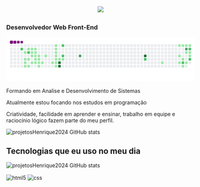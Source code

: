 <h1 align="center">
    <img src="https://readme-typing-svg.herokuapp.com/?font=Righteous&size=35&center=true&vCenter=true&width=500&height=70&duration=4000&lines=Olá!+👋;+projetosHenrique2024!;" />
</h1>
<h3>Desenvolvedor Web Front-End </h3>

![snake gif](https://github.com/juninho15830/juninho15830/blob/output/github-contribution-grid-snake.gif)

<p> Formando em Analise e Desenvolvimento de Sistemas</p>

<p>Atualmente estou focando nos estudos em programação</p>

<p>Criatividade, facilidade em aprender e ensinar, trabalho em equipe e raciocínio lógico fazem parte do meu perfil.</p>

![projetosHenrique2024 GitHub stats](https://github-readme-stats.vercel.app/api?username=projetosHenrique2024&show_icons=true&theme=dracula&count_private=true)

## Tecnologias que eu uso no meu dia

![projetosHenrique2024 GitHub stats](https://github-readme-stats.vercel.app/api/top-langs/?username=projetosHenrique2024&hide=HTML&langs_count=8&layout=compact&theme=react&border_radius=10&size_weight=0.5&count_weight=0.5&exclude_repo=github-readme-stats)

<div style="display: inline_block">
  <img align="center" alt="html5" src="https://img.shields.io/badge/HTML5-E34F26?style=for-the-badge&logo=html5&logoColor=white" />
  <img align="center" alt="css" src="https://img.shields.io/badge/CSS3-1572B6?style=for-the-badge&logo=css3&logoColor=white" />
 </div><br/>


